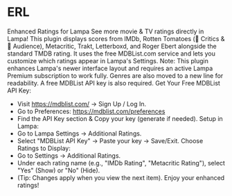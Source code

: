 # ERL
Enhanced Ratings for Lampa
See more movie & TV ratings directly in Lampa!
This plugin displays scores from IMDb, Rotten Tomatoes (🍅 Critics & 🍿 Audience), Metacritic, Trakt, Letterboxd, and Roger Ebert alongside the standard TMDB rating. It uses the free MDBList.com service and lets you customize which ratings appear in Lampa's Settings. Note: This plugin enhances Lampa's newer interface layout and requires an active Lampa Premium subscription to work fully. Genres are also moved to a new line for readability. A free MDBList API key is also required.
Get Your Free MDBList API Key:
 * Visit https://mdblist.com/ -> Sign Up / Log In.
 * Go to Preferences: https://mdblist.com/preferences
 * Find the API Key section & Copy your key (generate if needed).
Setup in Lampa:
 * Go to Lampa Settings -> Additional Ratings.
 * Select "MDBList API Key" -> Paste your key -> Save/Exit.
Choose Ratings to Display:
 * Go to Settings -> Additional Ratings.
 * Under each rating name (e.g., "IMDb Rating", "Metacritic Rating"), select "Yes" (Show) or "No" (Hide).
 * (Tip: Changes apply when you view the next item).
Enjoy your enhanced ratings!
